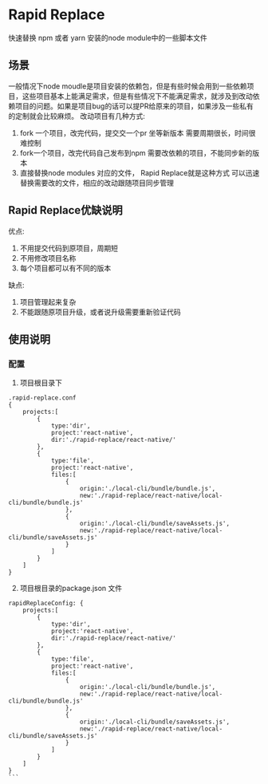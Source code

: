 # Rapid Replace
快速替换 npm 或者 yarn 安装的node module中的一些脚本文件

## 场景
一般情况下node moudle是项目安装的依赖包，但是有些时候会用到一些依赖项目，这些项目基本上能满足需求，但是有些情况下不能满足需求，就涉及到改动依赖项目的问题。如果是项目bug的话可以提PR给原来的项目，如果涉及一些私有的定制就会比较麻烦。
改动项目有几种方式:    
1. fork 一个项目，改完代码，提交交一个pr 坐等新版本
   需要周期很长，时间很难控制
2. fork一个项目，改完代码自己发布到npm
   需要改依赖的项目，不能同步新的版本
3. 直接替换node modules 对应的文件， Rapid Replace就是这种方式
   可以迅速替换需要改的文件，相应的改动跟随项目同步管理


## Rapid Replace优缺说明
优点:   
1. 不用提交代码到原项目，周期短
2. 不用修改项目名称
3. 每个项目都可以有不同的版本

缺点:
1. 项目管理起来复杂
2. 不能跟随原项目升级，或者说升级需要重新验证代码


## 使用说明

### 配置

1. 项目根目录下 

```
.rapid-replace.conf
{
    projects:[
        {
            type:'dir',
            project:'react-native',
            dir:'./rapid-replace/react-native/'
        },
        {
            type:'file',
            project:'react-native',
            files:[
                {
                    origin:'./local-cli/bundle/bundle.js',
                    new:'./rapid-replace/react-native/local-cli/bundle/bundle.js'
                },
                {
                    origin:'./local-cli/bundle/saveAssets.js',
                    new:'./rapid-replace/react-native/local-cli/bundle/saveAssets.js'
                }
            ]
        }
    ]
}
```

2. 项目根目录的package.json 文件

````
rapidReplaceConfig: {
    projects:[
        {
            type:'dir',
            project:'react-native',
            dir:'./rapid-replace/react-native/'
        },
        {
            type:'file',
            project:'react-native',
            files:[
                {
                    origin:'./local-cli/bundle/bundle.js',
                    new:'./rapid-replace/react-native/local-cli/bundle/bundle.js'
                },
                {
                    origin:'./local-cli/bundle/saveAssets.js',
                    new:'./rapid-replace/react-native/local-cli/bundle/saveAssets.js'
                }
            ]
        }
    ]
}
```
